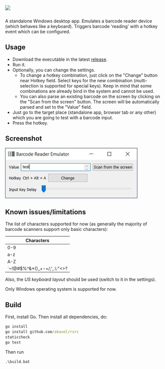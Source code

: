# [<img src="https://github.com/oxcafedead/barcode-reader-emulator/raw/main/docs/barcode-emulator-logo.png">](https://oxcafedead.github.io/barcode-reader-emulator/)

A standalone Windows desktop app. Emulates a barcode reader device (which behaves like a keyboard). Triggers barcode 'reading' with a hotkey event which can be configured.

## Usage

- Download the executable in the latest [release](https://github.com/oxcafedead/barcode-reader-emulator/releases). 
- Run it.
- Optionally, you can change the settings.
    - To change a hotkey combination, just click on the "Change" button near Hotkey field. Select keys for the new combination (multi-selection is supported for special keys). Keep in mind that some combinations are already bind in the system and cannot be used.
    - You can also parse an existing barcode on the screen by clicking on the "Scan from the screen" button. The screen will be automatically parsed and set to the "Value" field.
- Just go to the target place (standalone app, browser tab or any other) which you are going to test with a barcode input.
- Press the hotkey.

## Screenshot
![Screenshot](docs/screenshot.jpg)

## Known issues/limitations

The list of characters supported for now (as generally the majority of barcode scanners support only basic characters):

| Characters  |
| ------------- |
| 0-9  |
| a-z  |
| A-Z  |
| \`~!@#$%^&*()_+-=&sol;;',.&bsol;:"<>? |

Also, the _US keyboard layout_ should be used (switch to it in the settings).

Only Windows operating system is supported for now.

## Build
First, install Go.
Then install all dependencies, do:
```cmd
go install
go install github.com/akavel/rsrc
staticcheck
go test
```
Then run
```
.\build.bat
```